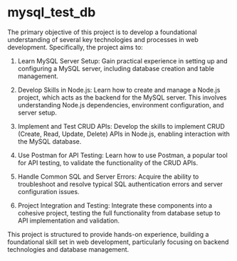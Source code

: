 # mysql_test_db

The primary objective of this project is to develop a foundational understanding of several key technologies and processes in web development. Specifically, the project aims to:

1. Learn MySQL Server Setup: Gain practical experience in setting up and configuring a MySQL server, including database creation and table management.

2. Develop Skills in Node.js: Learn how to create and manage a Node.js project, which acts as the backend for the MySQL server. This involves understanding Node.js dependencies, environment configuration, and server setup.

3. Implement and Test CRUD APIs: Develop the skills to implement CRUD (Create, Read, Update, Delete) APIs in Node.js, enabling interaction with the MySQL database.

4. Use Postman for API Testing: Learn how to use Postman, a popular tool for API testing, to validate the functionality of the CRUD APIs.

5. Handle Common SQL and Server Errors: Acquire the ability to troubleshoot and resolve typical SQL authentication errors and server configuration issues.

6. Project Integration and Testing: Integrate these components into a cohesive project, testing the full functionality from database setup to API implementation and validation.

This project is structured to provide hands-on experience, building a foundational skill set in web development, particularly focusing on backend technologies and database management.
